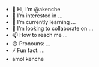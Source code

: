 - 👋 Hi, I’m @akenche
- 👀 I’m interested in ...
- 🌱 I’m currently learning ...
- 💞️ I’m looking to collaborate on ...
- 📫 How to reach me ...
- 😄 Pronouns: ...
- ⚡ Fun fact: ...
- amol kenche

<!---
akenche/akenche is a ✨ special ✨ repository because its `README.md` (this file) appears on your GitHub profile.
You can click the Preview link to take a look at your changes.
--->
